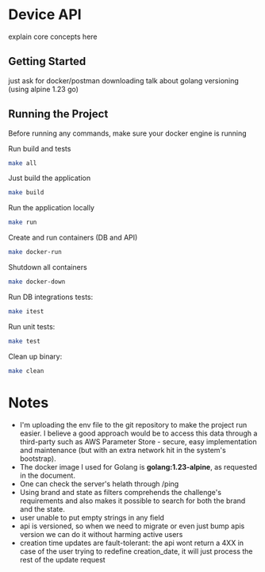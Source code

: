 # Device API

explain core concepts here

## Getting Started

just ask for docker/postman downloading
talk about golang versioning (using alpine 1.23 go)

## Running the Project
Before running any commands, make sure your docker engine is running

Run build and tests
```bash
make all
```

Just build the application
```bash
make build
```

Run the application locally
```bash
make run
```
Create and run containers (DB and API)
```bash
make docker-run
```

Shutdown all containers
```bash
make docker-down
```

Run DB integrations tests:
```bash
make itest
```

Run unit tests:
```bash
make test
```

Clean up binary:
```bash
make clean
```


# Notes

- I'm uploading the env file to the git repository to make the project run easier. I believe a good approach would be to access this data through a third-party such as AWS Parameter Store - secure, easy implementation and maintenance (but with an extra network hit in the system's bootstrap).
- The docker image I used for Golang is **golang:1.23-alpine**, as requested in the document.
- One can check the server's helath through /ping
- Using brand and state as filters comprehends the challenge's requirements and also makes it possible to search for both the brand and the state.
- user unable to put empty strings in any field
- api is versioned, so when we need to migrate or even just bump apis version we can do it without harming active users
- creation time updates are fault-tolerant: the api wont return a 4XX in case of the user trying to redefine creation_date, it will just process the rest of the update request